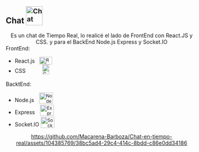 ## Chat <sub><img src="https://ugokawaii.com/wp-content/uploads/2023/06/conversation.gif" width="44" height="50" alt="Chat"/></sub>

<div align="center" >    
Es un chat de Tiempo Real, lo realicé el lado de FrontEnd con React.JS y CSS.
y para el BackEnd Node.js Express y Socket.IO
<br>

<div align="left" >    
FrontEnd:
<br>

- React.js   <sub><img src="https://raw.githubusercontent.com/danielcranney/readme-generator/main/public/icons/skills/react-colored.svg" width="34" height="20" alt="React.js" /></sub>
- CSS  <sub>           <img src="https://raw.githubusercontent.com/danielcranney/readme-generator/main/public/icons/skills/css3-colored.svg" width="18" height="26" alt="CSS" /></sub>
</div>

<div align="left" >
BacktEnd:
<br>

- Node.js <sub>    <img src="https://upload.wikimedia.org/wikipedia/commons/d/d9/Node.js_logo.svg" width="36" height="29" alt="Node.js" />  </sub>
- Express <sub>    <img src="https://raw.githubusercontent.com/danielcranney/readme-generator/main/public/icons/skills/express-colored.svg" width="36" height="29" alt="Express" /></sub>
- Socket.IO <sub>  <img src="https://upload.wikimedia.org/wikipedia/commons/9/96/Socket-io.svg" width="36" height="29" alt="Socket.IO" /></sub>
</div>


https://github.com/Macarena-Barboza/Chat-en-tiempo-real/assets/104385769/38bc5ad4-29c4-414c-8bdd-c86e0dd34186

</div>

